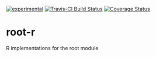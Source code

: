 [![experimental](http://badges.github.io/stability-badges/dist/experimental.svg)](http://github.com/badges/stability-badges)
[![Travis-CI Build Status](https://travis-ci.org/morloclib/root-r.svg?branch=master)](https://travis-ci.org/morloclib/root-r)
[![Coverage Status](https://img.shields.io/codecov/c/github/morloclib/root-r/master.svg)](https://codecov.io/github/morloclib/root-r?branch=master)

# root-r

R implementations for the root module
